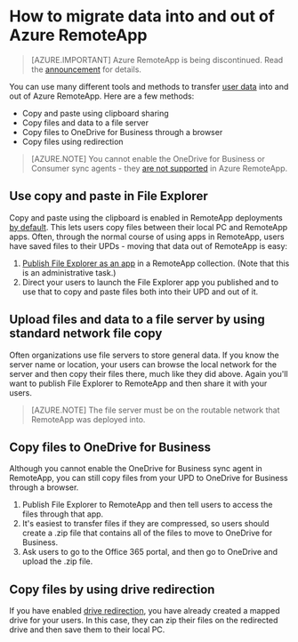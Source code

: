 
<properties
    pageTitle="Migrate user data from Azure RemoteApp | Microsoft Azure"
    description="Learn how to migrate your user data in and out of Azure RemoteApp."
    services="remoteapp"
    documentationCenter=""
    authors="lizap"
    manager="mbaldwin" />

<tags
    ms.service="remoteapp"
    ms.workload="compute"
    ms.tgt_pltfrm="na"
    ms.devlang="na"
    ms.topic="article"
    ms.date="08/15/2016"
    ms.author="elizapo" />



# <a name="how-to-migrate-data-into-and-out-of-azure-remoteapp"></a>How to migrate data into and out of Azure RemoteApp

> [AZURE.IMPORTANT]
> Azure RemoteApp is being discontinued. Read the [announcement](https://go.microsoft.com/fwlink/?linkid=821148) for details.

You can use many different tools and methods to transfer [user data](remoteapp-upd.md) into and out of Azure RemoteApp. Here are a few methods:

- Copy and paste using clipboard sharing
- Copy files and data to a file server
- Copy files to OneDrive for Business through a browser
- Copy files using redirection

>[AZURE.NOTE] 
> You cannot enable the OneDrive for Business or Consumer sync agents - they [are not supported](remoteapp-onedrive.md) in Azure RemoteApp.

## <a name="use-copy-and-paste-in-file-explorer"></a>Use copy and paste in File Explorer

Copy and paste using the clipboard is enabled in RemoteApp deployments [by default](remoteapp-redirection.md). This lets users copy files between their local PC and RemoteApp apps. Often, through the normal course of using apps in RemoteApp, users have saved files to their UPDs - moving that data out of RemoteApp is easy:

1. [Publish File Explorer as an app](remoteapp-publish.md) in a RemoteApp collection. (Note that this is an administrative task.)
2. Direct your users to launch the File Explorer app you published and to use that to copy and paste files both into their UPD and out of it.

## <a name="upload-files-and-data-to-a-file-server-by-using-standard-network-file-copy"></a>Upload files and data to a file server by using standard network file copy

Often organizations use file servers to store general data. If you know the server name or location, your users can browse the local network for the server and then copy their files there, much like they did above. Again you'll want to publish File Explorer to RemoteApp and then share it with your users.

>[AZURE.NOTE] 
> The file server must be on the routable network that RemoteApp was deployed into.

## <a name="copy-files-to-onedrive-for-business"></a>Copy files to OneDrive for Business
Although you cannot enable the OneDrive for Business sync agent in RemoteApp, you can still copy files from your UPD to OneDrive for Business through a browser. 

1. Publish File Explorer to RemoteApp and then tell users to access the files through that app. 
2. It's easiest to transfer files if they are compressed, so users should create a .zip file that contains all of the files to move to OneDrive for Business.
3. Ask users to go to the Office 365 portal, and then go to OneDrive and upload the .zip file.

## <a name="copy-files-by-using-drive-redirection"></a>Copy files by using drive redirection

If you have enabled [drive redirection](remoteapp-redirection.md), you have already created a mapped drive for your users. In this case, they can zip their files on the redirected drive and then save them to their local PC.